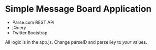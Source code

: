 # Simple Message Board Application

* Parse.com REST API
* jQuery
* Twitter Bootstrap

All logic is in the app.js. Change parseID and parseKey to _your_ values.
